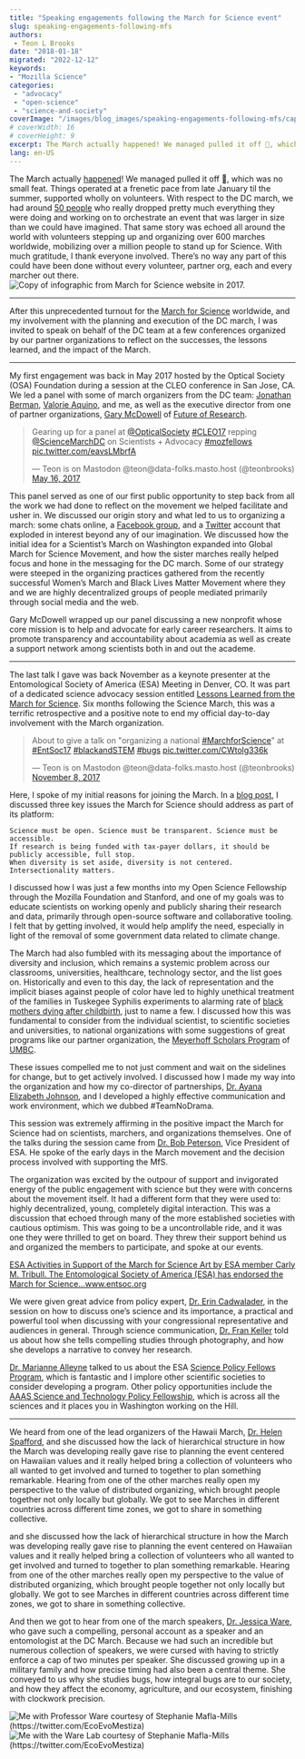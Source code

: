 ```yaml
---
title: "Speaking engagements following the March for Science event"
slug: speaking-engagements-following-mfs
authors:
 - Teon L Brooks
date: "2018-01-18"
migrated: "2022-12-12"
keywords: 
- "Mozilla Science"
categories:
 - "advocacy"
 - "open-science"
 - "science-and-society"
coverImage: "/images/blog_images/speaking-engagements-following-mfs/capitol-building.jpeg"
# coverWidth: 16
# coverHeight: 9
excerpt: The March actually happened! We managed pulled it off 🎉, which was no small feat.
lang: en-US
---
```


The March actually [happened](https://www.youtube.com/watch?v=nNz8GO-d9wI)! We managed pulled it off 🎉, which was no small feat. Things operated at a frenetic pace from late January til the summer, supported wholly on volunteers. With respect to the DC march, we had around [50 people](https://en.wikipedia.org/wiki/March_for_Science#Planning_and_participants) who really dropped pretty much everything they were doing and working on to orchestrate an event that was larger in size than we could have imagined. That same story was echoed all around the world with volunteers stepping up and organizing over 600 marches worldwide, mobilizing over a million people to stand up for Science. With much gratitude, I thank everyone involved. There’s no way any part of this could have been done without every volunteer, partner org, each and every marcher out there.
<img src="/images/blog_images/speaking-engagements-following-mfs/infographic.png" alt="Copy of infographic from March for Science website in 2017." />

---

After this unprecedented turnout for the [March for Science](https://twitter.com/MarchForScience) worldwide, and my involvement with the planning and execution of the DC march, I was invited to speak on behalf of the DC team at a few conferences organized by our partner organizations to reflect on the successes, the lessons learned, and the impact of the March.

---

My first engagement was back in May 2017 hosted by the Optical Society (OSA) Foundation during a session at the CLEO conference in San Jose, CA. We led a panel with some of march organizers from the DC team: [Jonathan Berman](https://twitter.com/jonathanberman), [Valorie Aquino](https://twitter.com/ValorieAquino), and me, as well as the executive director from one of partner organizations, [Gary McDowell](https://twitter.com/BiophysicalFrog) of [Future of Research](http://futureofresearch.org/).

<blockquote class="twitter-tweet"><p lang="en" dir="ltr">Gearing up for a panel at <a href="https://twitter.com/OpticalSociety?ref_src=twsrc%5Etfw">@OpticalSociety</a> <a href="https://twitter.com/hashtag/CLEO17?src=hash&amp;ref_src=twsrc%5Etfw">#CLEO17</a> repping <a href="https://twitter.com/ScienceMarchDC?ref_src=twsrc%5Etfw">@ScienceMarchDC</a> on Scientists + Advocacy <a href="https://twitter.com/hashtag/mozfellows?src=hash&amp;ref_src=twsrc%5Etfw">#mozfellows</a> <a href="https://t.co/eavsLMbrfA">pic.twitter.com/eavsLMbrfA</a></p>&mdash; Teon is on Mastodon @teon@data-folks.masto.host (@teonbrooks) <a href="https://twitter.com/teonbrooks/status/864554972611977216?ref_src=twsrc%5Etfw">May 16, 2017</a></blockquote>

This panel served as one of our first public opportunity to step back from all the work we had done to reflect on the movement we helped facilitate and usher in. We discussed our origin story and what led to us to organizing a march: some chats online, a [Facebook group](https://www.facebook.com/marchforscience), and a [Twitter](https://twitter.com/MarchForScience) account that exploded in interest beyond any of our imagination. We discussed how the initial idea for a Scientist’s March on Washington expanded into Global March for Science Movement, and how the sister marches really helped focus and hone in the messaging for the DC march. Some of our strategy were steeped in the organizing practices gathered from the recently successful Women’s March and Black Lives Matter Movement where they and we are highly decentralized groups of people mediated primarily through social media and the web.

Gary McDowell wrapped up our panel discussing a new nonprofit whose core mission is to help and advocate for early career researchers. It aims to promote transparency and accountability about academia as well as create a support network among scientists both in and out the academe.

---

The last talk I gave was back November as a keynote presenter at the Entomological Society of America (ESA) Meeting in Denver, CO. It was part of a dedicated science advocacy session entitled [Lessons Learned from the March for Science](https://esa.confex.com/esa/2017/meetingapp.cgi/Session/30598). Six months following the Science March, this was a terrific retrospective and a positive note to end my official day-to-day involvement with the March organization.

<blockquote class="twitter-tweet"><p lang="en" dir="ltr">About to give a talk on &quot;organizing a national <a href="https://twitter.com/hashtag/MarchforScience?src=hash&amp;ref_src=twsrc%5Etfw">#MarchforScience</a>&quot; at <a href="https://twitter.com/hashtag/EntSoc17?src=hash&amp;ref_src=twsrc%5Etfw">#EntSoc17</a> <a href="https://twitter.com/hashtag/blackandSTEM?src=hash&amp;ref_src=twsrc%5Etfw">#blackandSTEM</a> <a href="https://twitter.com/hashtag/bugs?src=hash&amp;ref_src=twsrc%5Etfw">#bugs</a> <a href="https://t.co/CWtolg336k">pic.twitter.com/CWtolg336k</a></p>&mdash; Teon is on Mastodon @teon@data-folks.masto.host (@teonbrooks) <a href="https://twitter.com/teonbrooks/status/928344840349339653?ref_src=twsrc%5Etfw">November 8, 2017</a></blockquote>

Here, I spoke of my initial reasons for joining the March. In a [blog post](/blog/few-remarks-on-the-planned-mfs), I discussed three key issues the March for Science should address as part of its platform:

    Science must be open. Science must be transparent. Science must be accessible.
    If research is being funded with tax-payer dollars, it should be publicly accessible, full stop.
    When diversity is set aside, diversity is not centered. Intersectionality matters.

I discussed how I was just a few months into my Open Science Fellowship through the Mozilla Foundation and Stanford, and one of my goals was to educate scientists on working openly and publicly sharing their research and data, primarily through open-source software and collaborative tooling. I felt that by getting involved, it would help amplify the need, especially in light of the removal of some government data related to climate change.

The March had also fumbled with its messaging about the importance of diversity and inclusion, which remains a systemic problem across our classrooms, universities, healthcare, technology sector, and the list goes on. Historically and even to this day, the lack of representation and the implicit biases against people of color have led to highly unethical treatment of the families in Tuskegee Syphilis experiments to alarming rate of [black mothers dying after childbirth](https://www.npr.org/2017/12/07/568948782/black-mothers-keep-dying-after-giving-birth-shalon-irvings-story-explains-why), just to name a few. I discussed how this was fundamental to consider from the individual scientist, to scientific societies and universities, to national organizations with some suggestions of great programs like our partner organization, the [Meyerhoff Scholars Program](https://meyerhoff.umbc.edu/) of [UMBC](https://news.umbc.edu/umbc-leads-nation-in-producing-african-american-undergraduates-who-pursue-m-d-ph-d-s/).

These issues compelled me to not just comment and wait on the sidelines for change, but to get actively involved. I discussed how I made my way into the organization and how my co-director of partnerships, [Dr. Ayana Elizabeth Johnson](https://www.ayanaelizabeth.com/), and I developed a highly effective communication and work environment, which we dubbed #TeamNoDrama.

This session was extremely affirming in the positive impact the March for Science had on scientists, marchers, and organizations themselves. One of the talks during the session came from [Dr. Bob Peterson](https://twitter.com/GYEInsects), Vice President of ESA. He spoke of the early days in the March movement and the decision process involved with supporting the MfS.

The organization was excited by the outpour of support and invigorated energy of the public engagement with science but they were with concerns about the movement itself. It had a different form that they were used to: highly decentralized, young, completely digital interaction. This was a discussion that echoed through many of the more established societies with cautious optimism. This was going to be a uncontrollable ride, and it was one they were thrilled to get on board. They threw their support behind us and organized the members to participate, and spoke at our events.

<a href="https://www.entsoc.org/esa-activities-support-march-science">
ESA Activities in Support of the March for Science
Art by ESA member Carly M. Tribull. The Entomological Society of America (ESA) has endorsed the March for Science…www.entsoc.org
</a>

We were given great advice from policy expert, [Dr. Erin Cadwalader](https://twitter.com/ErinCadwalader), in the session on how to discuss one’s science and its importance, a practical and powerful tool when discussing with your congressional representative and audiences in general. Through science communication, [Dr. Fran Keller](https://twitter.com/fran_keller) told us about how she tells compelling studies through photography, and how she develops a narrative to convey her research.

[Dr. Marianne Alleyne](https://twitter.com/Cotesia1) talked to us about the ESA [Science Policy Fellows Program](http://www.entsoc.org/sci-pol/SPFs), which is fantastic and I implore other scientific societies to consider developing a program. Other policy opportunities include the [AAAS Science and Technology Policy Fellowship](https://www.aaas.org/program/science-technology-policy-fellowships), which is across all the sciences and it places you in Washington working on the Hill.

---

We heard from one of the lead organizers of the Hawaii March, [Dr. Helen Spafford](https://twitter.com/profspaff), and she discussed how the lack of hierarchical structure in how the March was developing really gave rise to planning the event centered on Hawaiian values and it really helped bring a collection of volunteers who all wanted to get involved and turned to together to plan something remarkable. Hearing from one of the other marches really open my perspective to the value of distributed organizing, which brought people together not only locally but globally. We got to see Marches in different countries across different time zones, we got to share in something collective.

and she discussed how the lack of hierarchical structure in how the March was developing really gave rise to planning the event centered on Hawaiian values and it really helped bring a collection of volunteers who all wanted to get involved and turned to together to plan something remarkable. Hearing from one of the other marches really open my perspective to the value of distributed organizing, which brought people together not only locally but globally. We got to see Marches in different countries across different time zones, we got to share in something collective.

And then we got to hear from one of the march speakers, [Dr. Jessica Ware](https://twitter.com/JessicaLWareLab), who gave such a compelling, personal account as a speaker and an entomologist at the DC March. Because we had such an incredible but numerous collection of speakers, we were cursed with having to strictly enforce a cap of two minutes per speaker. She discussed growing up in a military family and how precise timing had also been a central theme. She conveyed to us why she studies bugs, how integral bugs are to our society, and how they affect the economy, agriculture, and our ecosystem, finishing with clockwork precision.

<img src="/images/blog_images/speaking-engagements-following-mfs/photo_with_professor_ware.jpeg" alt="Me with Professor Ware courtesy of Stephanie Mafla-Mills (https://twitter.com/EcoEvoMestiza)" />

<img src="/images/blog_images/speaking-engagements-following-mfs/photo_with_ware_lab.jpeg" alt="Me with the Ware Lab courtesy of Stephanie Mafla-Mills (https://twitter.com/EcoEvoMestiza)" />
